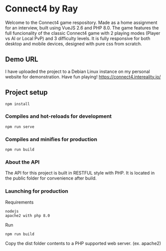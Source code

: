 # Connect4 by Ray
Welcome to the Connect4 game respository.
Made as a home assignment for an interview, built using VueJS 2.6 and PHP 8.0.
The game features the full funcionality of the classic Connect4 game 
with 2 playing modes (Player vs AI or Local PvP) and 3 difficulty levels.
It is fully responsive for both desktop and mobile devices, designed with pure css from scratch.

## Demo URL
I have uploaded the project to a Debian Linux instance on my personal website for demonstration.
Have fun playing!
https://connect4.intereality.io/

## Project setup
```
npm install
```

### Compiles and hot-reloads for development
```
npm run serve
```

### Compiles and minifies for production
```
npm run build
```

### About the API
The API for this project is built in RESTFUL style with PHP.
It is located in the public folder for convenience after build.

### Launching for production
Requirements
```
nodejs
apache2 with php 8.0
```

Run
```
npm run build
```
Copy the dist folder contents to a PHP supported web server. (ex. apache2)
